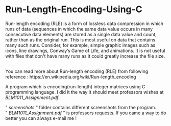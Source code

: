 # Run-Length-Encoding-Using-C
<p>Run-length encoding (RLE) is a form of lossless data compression in which runs of data (sequences in which the same data value occurs in many consecutive data elements) are stored as a single data value and count, rather than as the original run. This is most useful on data that contains many such runs. Consider, for example, simple graphic images such as icons, line drawings, Conway’s Game of Life, and animations. It is not useful with files that don't have many runs as it could greatly increase the file size.</p>
</br>You can read more about Run-length encoding (RLE) from following reference : https://en.wikipedia.org/wiki/Run-length_encoding

<p>A program which is encoding(run-length) integer matrices using C programming language. I did it the way it should meet professors wishes at <i>BLM1011_Assignment.pdf</i>. </p>
" <i>screenshots</i> " folder contains different screenshots from the program.</br>
" <i>BLM1011_Assignment.pdf</i> " is professors requests. If you came a way to do better you can always e-mail me !
